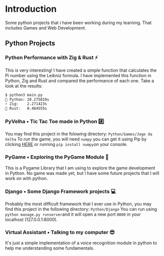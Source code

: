 # Introduction

Some python projects that i have been working during my learning. That includes Games and Web Development.

## Python Projects

### Python Performance with Zig & Rust :zap:

This is very interesting!
I have created a simple function that calculates the Pi number using the Leibniz formula.
I have implemented this function in Python, Zig and Rust and compared the performance of each one.
Take a look at the results:

```bash
$ python3 main.py
🐍 Python: 20.275019s
⚡ Zig:    2.271423s
🦀 Rust:   0.484555s
```

### PyVelha • Tic Tac Toe made in Python :hash:

You may find this project in the folowing directory: `Python/Games/Jogo da Velha`
To run the game, you will need `numpy` you can get it using Pip by clicking [HERE](https://numpy.org/install/)
or running `pip install numpy`on your console.

### PyGame • Exploring the PyGame Module :space_invader:

This is a Pygame Library that I am using to explore the game development in Python.
No game was made yet, but I have some future projects that I will work on with python.

### Django • Some Django Framework projects :computer:

Probably the most difficult framework that I ever use in Python, you may find this project in the following directory: `Python/Django`
You can run using `python manage.py runserver`and it will open a new port `8000` in your localhost (127.0.0.1:8000).

### Virtual Assistant • Talking to my computer :sunglasses:

It's just a simple implementation of a voice recognition module in python to help me understanding some fundamentals.
